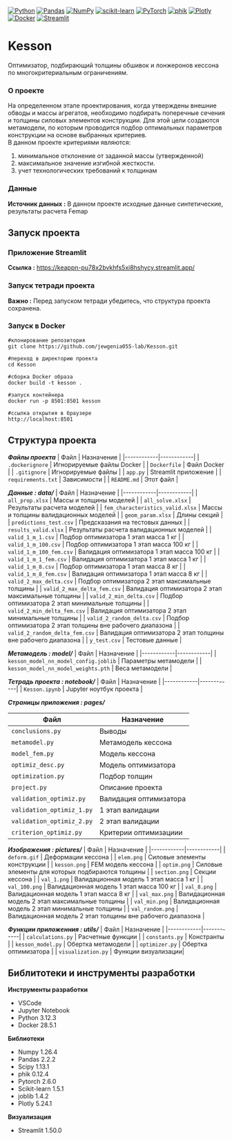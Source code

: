 [![Python](https://img.shields.io/badge/Python-3.12+-3776AB?logo=python&logoColor=white)](https://python.org)
[![Pandas](https://img.shields.io/badge/Pandas-2.2+-150458?logo=pandas&logoColor=white)](https://pandas.pydata.org)
[![NumPy](https://img.shields.io/badge/NumPy-1.26+-013243?logo=numpy&logoColor=white)](https://numpy.org)
[![scikit-learn](https://img.shields.io/badge/scikit--learn-1.5+-F7931E?logo=scikit-learn&logoColor=white)](https://scikit-learn.org)
[![PyTorch](https://img.shields.io/badge/PyTorch-2.6+-EE4C2C?logo=pytorch&logoColor=white)](https://pytorch.org)
[![phik](https://img.shields.io/badge/phik-0.12+-blue?logo=databricks&logoColor=white)](https://github.com/KaveIO/PhiK)
[![Plotly](https://img.shields.io/badge/Plotly-5.24+-3F4F75?logo=plotly&logoColor=white)](https://plotly.com)
[![Docker](https://img.shields.io/badge/Docker-28.5+-2496ED?logo=docker&logoColor=white)](https://docker.com)
[![Streamlit](https://img.shields.io/badge/Streamlit-1.50+-FF4B4B?logo=streamlit&logoColor=white)](https://streamlit.io)


# Kesson

Оптимизатор, подбирающий толщины обшивок и лонжеронов кессона по многокритериальным ограничениям.

### О проекте

На определенном этапе проектирования, когда утверждены внешние обводы и массы агрегатов, необходимо подбирать поперечные сечения и толщины силовых элементов конструкции. Для этой цели создаются метамодели, по которым проводится подбор оптимальных параметров конструкции на основе выбранных критериев.  
В данном проекте критериями являются:
1. минимальное отклонение от заданной массы (утвержденной)
2. максимальное значение изгибной жесткости.
3. учет технологических требований к толщинам


### Данные

**Источник данных :** В данном проекте исходные данные синтетические, результаты расчета Femap

## Запуск проекта

### Приложение Streamlit

**Ссылка :** https://keappn-pu78x2bvkhfs5xi8hshycy.streamlit.app/

### Запуск тетради проекта

**Важно :** Перед запуском тетради убедитесь, что структура проекта сохранена.

### Запуск в Docker

```
#клонирование репозитория
git clone https://github.com/jewgenia055-lab/Kesson.git

#переход в директорию проекта
cd Kesson

#сборка Docker образа
docker build -t kesson . 

#запуск контейнера
docker run -p 8501:8501 kesson

#ссылка открытия в браузере
http://localhost:8501

```

## Структура проекта

***Файлы проекта***
| Файл | Назначение |
|------------|------------|
| `.dockerignore` | Игнорируемые файлы Docker |
| `Dockerfile` | Файл Docker |
| `.gitignore` | Игнорируемые файлы |
| `app.py` | Streamlit приложение |
| `requirements.txt` | Зависимости |
| `README.md` | Этот файл |

***Данные : data/***
| Файл | Назначение |
|------------|------------|
| `all_prop.xlsx` | Массы и толщины моделей |
| `all_solve.xlsx` | Результаты расчета моделей |
| `fem_characteristics_valid.xlsx` | Массы и толщины валидационных моделей |
| `geom_param.xlsx` | Длины секций |
| `predictions_test.csv` | Предсказания на тестовых данных |
| `results_valid.xlsx` | Результаты расчета валидационных моделей |
| `valid_1_m_1.csv` | Подбор оптимизатора 1 этап масса 1 кг |
| `valid_1_m_100.csv` | Подбор оптимизатора 1 этап масса 100 кг |
| `valid_1_m_100_fem.csv` | Валидация оптимизатора 1 этап масса 100 кг |
| `valid_1_m_1_fem.csv` | Валидация оптимизатора 1 этап масса 1 кг |
| `valid_1_m_8.csv` | Подбор оптимизатора 1 этап масса 8 кг |
| `valid_1_m_8_fem.csv` | Валидация оптимизатора 1 этап масса 8 кг |
| `valid_2_max_delta.csv` | Подбор оптимизатора 2 этап максимальные толщины |
| `valid_2_max_delta_fem.csv` | Валидация оптимизатора 2 этап максимальные толщины |
| `valid_2_min_delta.csv` | Подбор оптимизатора 2 этап минимальные толщины |
| `valid_2_min_delta_fem.csv` | Валидация оптимизатора 2 этап минимальные толщины |
| `valid_2_random_delta.csv` | Подбор оптимизатора 2 этап толщины вне рабочего диапазона |
| `valid_2_random_delta_fem.csv` | Валидация оптимизатора 2 этап толщины вне рабочего диапазона |
| `y_test.csv` | Тестовые данные |

***Метамодель : model/***
| Файл | Назначение |
|------------|------------|
| `kesson_model_nn_model_config.joblib` | Параметры метамодели |
| `kesson_model_nn_model_weights.pth` | Веса метамодели |

***Тетрадь проекта : notebook/***
| Файл | Назначение |
|------------|------------|
| `Kesson.ipynb` | Jupyter ноутбук проекта |

***Страницы приложения : pages/***

| Файл | Назначение |
|------------|------------|
| `conclusions.py` | Выводы |
| `metamodel.py` | Метамодель кессона |
| `model_fem.py` | Модель кессона |
| `optimiz_desc.py` | Модель оптимизатора |
| `optimization.py` | Подбор толщин |
| `project.py` | Описание проекта |
| `validation_optimiz.py` | Валидация оптимизатора |
| `validation_optimiz_1.py` | 1 этап валидации |
| `validation_optimiz_2.py` | 2 этап валидации |
| `сriterion_optimiz.py` | Критерии оптимизациии |

***Изображения : pictures/***
| Файл | Назначение |
|------------|------------|
| `deform.gif` | Деформации кессона |
| `elem.png` | Силовые элементы конструкции |
| `kesson.png` | FEM модель кессона |
| `optim.png` | Силовые элементы для которых подбираются толщины |
| `section.png` | Секции кессона |
| `val_1.png` | Валидационная модель 1 этап масса 1 кг |
| `val_100.png` | Валидационная модель 1 этап масса 100 кг |
| `val_8.png` | Валидационная модель 1 этап масса 8 кг |
| `val_max.png` | Валидационная модель 2 этап максимальные толщины |
| `val_min.png` | Валидационная модель 2 этап минимальные толщины |
| `val_random.png` | Валидационная модель 2 этап толщины вне рабочего диапазона |

***Функции приложенния : utils/***
| Файл | Назначение |
|------------|------------|
| `calculations.py` | Расчетные функции |
| `constants.py` | Констранты |
| `kesson_model.py` | Обертка метамодели  |
| `optimizer.py` | Обертка оптимизатора |
| `visualization.py` | Функции визуализации|


## Библитотеки и инструменты разработки

**Инструменты разработки**

- VSCode
- Jupyter Notebook
- Python 3.12.3
- Docker 28.5.1


**Библиотеки**
- Numpy 1.26.4
- Pandas 2.2.2
- Scipy 1.13.1
- phik 0.12.4
- Pytorch 2.6.0
- Scikit-learn 1.5.1
- joblib 1.4.2
- Plotly 5.24.1

**Визуализация**
- Streamlit 1.50.0

